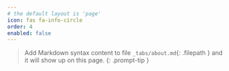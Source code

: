 ```yaml
---
# the default layout is 'page'
icon: fas fa-info-circle
order: 4
enabled: false
---
```


> Add Markdown syntax content to file `_tabs/about.md`{: .filepath } and it will show up on this page.
{: .prompt-tip }
